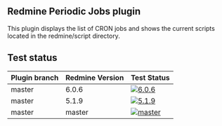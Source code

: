 ## Redmine Periodic Jobs plugin

This plugin displays the list of CRON jobs and shows the current scripts located in the redmine/script directory.


## Test status

| Plugin branch | Redmine Version | Test Status       |
|---------------|-----------------|-------------------|
| master        | 6.0.6           | [![6.0.6][1]][5]  |
| master        | 5.1.9           | [![5.1.9][2]][5]  |
| master        | master          | [![master][4]][5] |

[1]: https://github.com/nanego/redmine_periodic_jobs/actions/workflows/6_0_6.yml/badge.svg
[2]: https://github.com/nanego/redmine_periodic_jobs/actions/workflows/5_1_9.yml/badge.svg
[4]: https://github.com/nanego/redmine_periodic_jobs/actions/workflows/master.yml/badge.svg
[5]: https://github.com/nanego/redmine_periodic_jobs/actions

